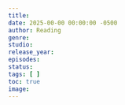 ```yaml
---
title: 
date: 2025-00-00 00:00:00 -0500
author: Reading
genre: 
studio:
release_year: 
episodes: 
status: 
tags: [ ]
toc: true
image: 
---
```


